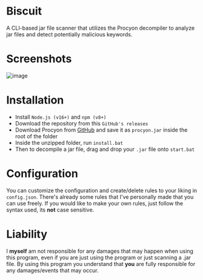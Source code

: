 # Biscuit
A CLI-based jar file scanner that utilizes the Procyon decompiler to analyze jar files and detect potentially malicious keywords.

# Screenshots
![image](https://github.com/dubfib/biscuit/assets/81378985/120dfd5e-52f8-4f3c-b4ee-37a9a41195a2)

# Installation
+ Install `Node.js (v16+)` and `npm (v8+)`
+ Download the repository from this `GitHub's releases`
+ Download Procyon from [GitHub](https://github.com/mstrobel/procyon/releases) and save it as `procyon.jar` inside the root of the folder
+ Inside the unzipped folder, run `install.bat`
+ Then to decompile a jar file, drag and drop your `.jar` file onto `start.bat`

# Configuration
You can customize the configuration and create/delete rules to your liking in `config.json`. There's already some rules that I've personally made that you can use freely. If you would like to make your own rules, just follow the syntax used, its **not** case sensitive. 

# Liability
I **myself** am not responsible for any damages that may happen when using this program, even if you are just using the program or just scanning a .jar file. By using this program you understand that **you** are fully responsible for any damages/events that may occur.
